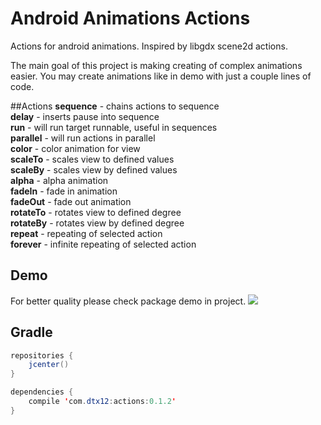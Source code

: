 # Android Animations Actions
Actions for android animations. Inspired by libgdx scene2d actions.

The main goal of this project is making creating of complex animations easier.
You may create animations like in demo with just a couple lines of code.

##Actions
<b>sequence</b> - chains actions to sequence <br/>
<b>delay</b> - inserts pause into sequence <br/>
<b>run</b> - will run target runnable, useful in sequences <br/>
<b>parallel</b> - will run actions in parallel <br/>
<b>color</b> - color animation for view <br/>
<b>scaleTo</b> - scales view to defined values <br/>
<b>scaleBy</b> - scales view by defined values <br/>
<b>alpha</b> - alpha animation <br/>
<b>fadeIn</b> - fade in animation <br/>
<b>fadeOut</b> - fade out animation <br/>
<b>rotateTo</b> - rotates view to defined degree <br/>
<b>rotateBy</b> - rotates view by defined degree <br/>
<b>repeat</b> - repeating of selected action <br/>
<b>forever</b> - infinite repeating of selected action <br/>

## Demo
For better quality please check package demo in project.
![](http://i.imgur.com/EueRBrp.gif)

## Gradle
```java
repositories {
    jcenter()
}

dependencies {
    compile 'com.dtx12:actions:0.1.2'
}
```
